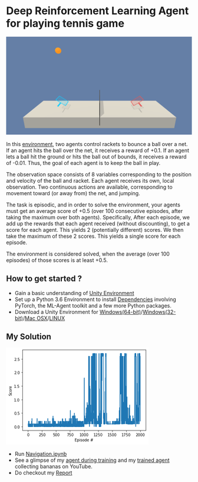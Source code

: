# Deep Reinforcement Learning Agent for playing tennis game


![Environment](tennis.png)


In this [environment](https://github.com/Unity-Technologies/ml-agents/blob/main/docs/Learning-Environment-Examples.md#tennis), two agents control rackets to bounce a ball over a net. If an agent hits the ball over the net, it receives a reward of +0.1. If an agent lets a ball hit the ground or hits the ball out of bounds, it receives a reward of -0.01. Thus, the goal of each agent is to keep the ball in play.

The observation space consists of 8 variables corresponding to the position and velocity of the ball and racket. Each agent receives its own, local observation. Two continuous actions are available, corresponding to movement toward (or away from) the net, and jumping.

The task is episodic, and in order to solve the environment, your agents must get an average score of +0.5 (over 100 consecutive episodes, after taking the maximum over both agents). Specifically, After each episode, we add up the rewards that each agent received (without discounting), to get a score for each agent. This yields 2 (potentially different) scores. We then take the maximum of these 2 scores. This yields a single score for each episode.

The environment is considered solved, when the average (over 100 episodes) of those scores is at least +0.5.

## How to get started ?
- Gain a basic understanding of [Unity Environment](https://github.com/Unity-Technologies/ml-agents/blob/main/docs/Learning-Environment-Examples.md#tennis)
- Set up a Python 3.6 Environment to install [Dependencies](https://github.com/udacity/deep-reinforcement-learning#dependencies) involving PyTorch, the ML-Agent toolkit and a few more Python packages.
- Download a Unity Environment for [Windows(64-bit)](https://s3-us-west-1.amazonaws.com/udacity-drlnd/P3/Tennis/Tennis_Windows_x86_64.zip)/[Windows(32-bit)](https://s3-us-west-1.amazonaws.com/udacity-drlnd/P3/Tennis/Tennis_Windows_x86.zip)/[Mac OSX](https://s3-us-west-1.amazonaws.com/udacity-drlnd/P3/Tennis/Tennis.app.zip)/[LINUX](https://s3-us-west-1.amazonaws.com/udacity-drlnd/P3/Tennis/Tennis_Linux.zip)

## My Solution
![image](https://github.com/SHIVOH/MADDPG-agent-for-playing-tennis/blob/main/drl3.png)
- Run [Navigation.ipynb](/Navigation.ipynb)
- See a glimpse of my [agent during training](https://www.youtube.com/watch?v=GsU6uDynaw8) and my [trained agent](https://www.youtube.com/watch?v=aMmo9q_zODk) collecting bananas on YouTube.
- Do checkout my [Report](https://github.com/SHIVOH/MADDPG-agent-for-playing-tennis/blob/main/Report.ipynb)
